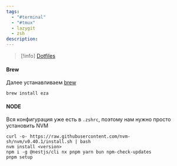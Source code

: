 ```yaml
---
tags:
  - "#terminal"
  - "#tmux"
  - lazygit
  - zsh
description:
---
```


>[!info] [Dotfiles](https://github.com/ZeiZel/dotfiles)

#### Brew

Далее устанавливаем [brew](https://brew.sh/)

````
brew install eza
````

#### NODE

Вся конфигурация уже есть в `.zshrc`, поэтому нам нужно просто установить NVM

```
curl -o- https://raw.githubusercontent.com/nvm-sh/nvm/v0.40.1/install.sh | bash
nvm install <version>
npm i -g @nestjs/cli nx pnpm yarn bun npm-check-updates
pnpm setup
```

